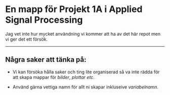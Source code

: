 # En mapp för Projekt 1A i Applied Signal Processing
Jag vet inte hur mycket användning vi kommer att ha av det här repot men vi ger det ett försök.
* * *
## Några saker att tänka på:

* Vi kan försöka hålla saker och ting lite organiserad så va inte rädda för att skapa mappar för *bilder*, *plottar* _etc_.

* Använd gärna vettiga namn för allt ni skapar inkluseive *variabelnamn*.
